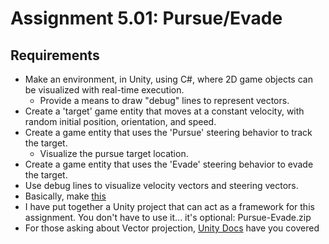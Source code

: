 ---
---

# Assignment 5.01: Pursue/Evade

## Requirements

- Make an environment, in Unity, using C#, where 2D game objects can be visualized with real-time execution.
  - Provide a means to draw "debug" lines to represent vectors.
- Create a 'target' game entity that moves at a constant velocity, with random initial position, orientation, and speed.
- Create a game entity that uses the 'Pursue' steering behavior to track the target.
  - Visualize the pursue target location.
- Create a game entity that uses the 'Evade' steering behavior to evade the target.
- Use debug lines to visualize velocity vectors and steering vectors.
- Basically, make [this](http://www.red3d.com/cwr/steer/PursueEvade.html)
- I have put together a Unity project that can act as a framework for this assignment.  You don't have to use it... it's optional: Pursue-Evade.zip
- For those asking about Vector projection, [Unity Docs](https://docs.unity3d.com/ScriptReference/Vector3.Project.html) have you covered